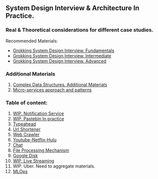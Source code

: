 ## System Design Interview & Architecture In Practice.
### Real & Theoretical considerations for different case studies.

Recommended Materials:  
* [Grokking System Design Interview. Fundamentals](https://www.designgurus.io/course/grokking-system-design-fundamentals)    
* [Grokking System Design Interview. Intermediate](https://www.designgurus.io/course/grokking-the-system-design-interview)    
* [Grokking System Design Interview. Advanced](https://www.designgurus.io/course/grokking-the-advanced-system-design-interview)    

### Additional Materials
1. [Complex Data Structures. Additional Materials](https://github.com/Glareone/Azure-Solution-and-Enterprise-Architecture-in-Depth/tree/main/complex-data-structures-in-depth)
2. [Micro-services approach and patterns](https://github.com/Glareone/Azure-Solution-and-Enterprise-Architecture-in-Depth/tree/main/microservices-approaches-patterns)

### Table of content:
1. [WIP. Notification Service](https://github.com/Glareone/Azure-Solution-and-Enterprise-Architecture-in-Depth/blob/main/System%20Design%20Interview%20%26%20Architecture%20in%20Practice/Notification_service.md)
2. [WIP. Pastebin In practice](https://github.com/Glareone/Azure-Solution-and-Enterprise-Architecture-in-Depth/blob/main/System%20Design%20Interview%20%26%20Architecture%20in%20Practice/Pastebin%20in%20practice.md)
3. [Typeahead](https://github.com/Glareone/Azure-Solution-and-Enterprise-Architecture-in-Depth/blob/main/System%20Design%20Interview%20%26%20Architecture%20in%20Practice/TypeAhead_Trie_Autocomplete.md)
4. [Url Shortener](https://github.com/Glareone/Azure-Solution-and-Enterprise-Architecture-in-Depth/blob/main/System%20Design%20Interview%20%26%20Architecture%20in%20Practice/Url%20Shortener.md)
5. [Web Crawler](https://github.com/Glareone/Azure-Solution-and-Enterprise-Architecture-in-Depth/blob/main/System%20Design%20Interview%20%26%20Architecture%20in%20Practice/Web%20Crawler.md)
6. [Youtube-Netflix-Hulu](https://github.com/Glareone/Azure-Solution-and-Enterprise-Architecture-in-Depth/blob/main/System%20Design%20Interview%20%26%20Architecture%20in%20Practice/Youtube-Netflix-Hulu.md)
7. [Chat](https://github.com/Glareone/Azure-Solution-and-Enterprise-Architecture-in-Depth/blob/main/System%20Design%20Interview%20%26%20Architecture%20in%20Practice/chat.md)
8. [File Processing Mechanism](https://github.com/Glareone/Azure-Solution-and-Enterprise-Architecture-in-Depth/blob/main/System%20Design%20Interview%20%26%20Architecture%20in%20Practice/file-processing.md)
9. [Google Disk](https://github.com/Glareone/Azure-Solution-and-Enterprise-Architecture-in-Depth/blob/main/System%20Design%20Interview%20%26%20Architecture%20in%20Practice/google-disk.md)
10. [WIP. Live Streaming](https://github.com/Glareone/Azure-Solution-and-Enterprise-Architecture-in-Depth/blob/main/System%20Design%20Interview%20%26%20Architecture%20in%20Practice/live-streaming.md)
11. WIP. Uber. Need to aggregate materials.
12. [MLOps](https://github.com/Glareone/Azure-Solution-and-Enterprise-Architecture-in-Depth/blob/main/System%20Design%20Interview%20%26%20Architecture%20in%20Practice/ml-ops.md)

